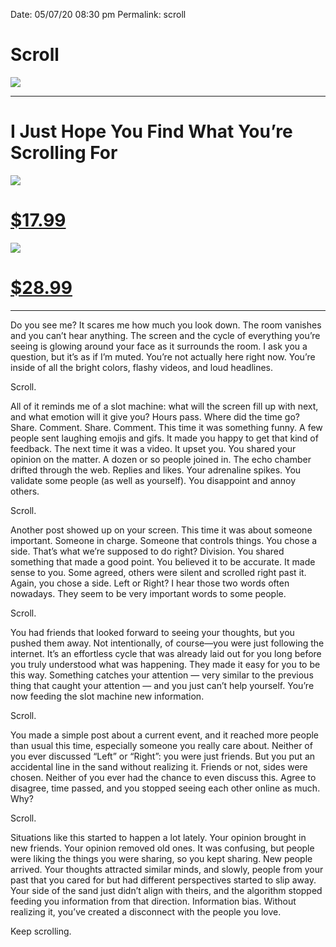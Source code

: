 
Date: 05/07/20 08:30 pm
Permalink: scroll

# Scroll

![][image-1]

---- 

# I Just Hope You Find What You’re Scrolling For

![][image-2]

# [$17.99][1]

![][image-3]

# [$28.99][2]

---- 

Do you see me? It scares me how much you look down. The room vanishes and you can’t hear anything. The screen and the cycle of everything you’re seeing is glowing around your face as it surrounds the room. I ask you a question, but it’s as if I’m muted. You’re not actually here right now. You’re inside of all the bright colors, flashy videos, and loud headlines.

Scroll. 

All of it reminds me of a slot machine: what will the screen fill up with next, and what emotion will it give you? Hours pass. Where did the time go? Share. Comment. Share. Comment. This time it was something funny. A few people sent laughing emojis and gifs. It made you happy to get that kind of feedback. The next time it was a video. It upset you. You shared your opinion on the matter. A dozen or so people joined in. The echo chamber drifted through the web. Replies and likes. Your adrenaline spikes. You validate some people (as well as yourself). You disappoint and annoy others.

Scroll.

Another post showed up on your screen. This time it was about someone important. Someone in charge. Someone that controls things. You chose a side. That’s what we’re supposed to do right? Division. You shared something that made a good point. You believed it to be accurate. It made sense to you. Some agreed, others were silent and scrolled right past it. Again, you chose a side. Left or Right? I hear those two words often nowadays. They seem to be very important words to some people.

Scroll.

You had friends that looked forward to seeing your thoughts, but you pushed them away. Not intentionally, of course—you were just following the internet. It’s an effortless cycle that was already laid out for you long before you truly understood what was happening. They made it easy for you to be this way. Something catches your attention — very similar to the previous thing that caught your attention — and you just can’t help yourself. You’re  now feeding the slot machine new information.

Scroll.

You made a simple post about a current event, and it reached more people than usual this time, especially someone you really care about. Neither of you ever discussed “Left” or “Right”: you were just friends. But you put an accidental line in the sand without realizing it. Friends or not, sides were chosen. Neither of you ever had the chance to even discuss this. Agree to disagree, time passed, and you stopped seeing each other online as much. Why?

Scroll.

Situations like this started to happen a lot lately. Your opinion brought in new friends. Your opinion removed old ones. It was confusing, but people were liking the things you were sharing, so you kept sharing. New people arrived. Your thoughts attracted similar minds, and slowly, people from your past that you cared for but had different perspectives started to slip away. Your side of the sand just didn’t align with theirs, and the algorithm stopped feeding you information from that direction. Information bias. Without realizing it, you’ve created a disconnect with the people you love.

Keep scrolling.

[1]:	https://teespring.com/shop/scrolling-by
[2]:	https://teespring.com/shop/scrolling-by

[image-1]:	https://i.imgur.com/gYEimNL.jpg
[image-2]:	https://i.imgur.com/5lWQvxk.png
[image-3]:	https://i.imgur.com/rtxpTCz.jpg